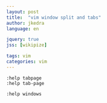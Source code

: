 ```yaml
---
layout: post
title:  "vim window split and tabs"
author: jkedra
language: en

jquery: true
jss: [wikipize]

tags: vim
categories: vim
---
```


    :help tabpage
    :help tab-page

    :help windows

